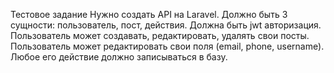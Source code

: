 Тестовое задание
Нужно создать API на Laravel. Должно быть 3 сущности: пользователь, пост, действия. Должна быть jwt авторизация.
Пользователь может создавать, редактировать, удалять свои посты. Пользователь может редактировать свои поля (email,
phone, username). Любое его действие должно записываться в базу.
